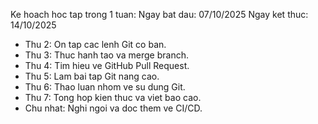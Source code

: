 Ke hoach hoc tap trong 1 tuan:
Ngay bat dau: 07/10/2025
Ngay ket thuc: 14/10/2025
- Thu 2: On tap cac lenh Git co ban.
- Thu 3: Thuc hanh tao va merge branch.
- Thu 4: Tim hieu ve GitHub Pull Request.
- Thu 5: Lam bai tap Git nang cao.
- Thu 6: Thao luan nhom ve su dung Git.
- Thu 7: Tong hop kien thuc va viet bao cao.
- Chu nhat: Nghi ngoi va doc them ve CI/CD.
